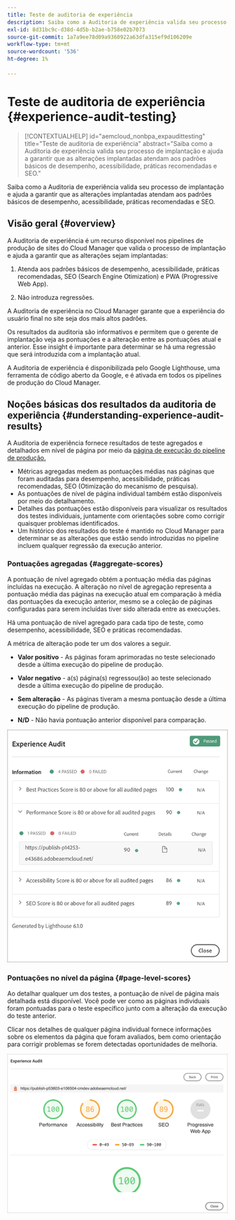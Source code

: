 ```yaml
---
title: Teste de auditoria de experiência
description: Saiba como a Auditoria de experiência valida seu processo de implantação e ajuda a garantir que as alterações implantadas atendam aos padrões básicos de desempenho, acessibilidade, práticas recomendadas e SEO.
exl-id: 8d31bc9c-d38d-4d5b-b2ae-b758e02b7073
source-git-commit: 1a7a9ee78d09a9360922a63dfa315ef9d106209e
workflow-type: tm+mt
source-wordcount: '536'
ht-degree: 1%

---
```



# Teste de auditoria de experiência {#experience-audit-testing}

>[!CONTEXTUALHELP]
>id="aemcloud_nonbpa_expaudittesting"
>title="Teste de auditoria de experiência"
>abstract="Saiba como a Auditoria de experiência valida seu processo de implantação e ajuda a garantir que as alterações implantadas atendam aos padrões básicos de desempenho, acessibilidade, práticas recomendadas e SEO."

Saiba como a Auditoria de experiência valida seu processo de implantação e ajuda a garantir que as alterações implantadas atendam aos padrões básicos de desempenho, acessibilidade, práticas recomendadas e SEO.

## Visão geral {#overview}

A Auditoria de experiência é um recurso disponível nos pipelines de produção de sites do Cloud Manager que valida o processo de implantação e ajuda a garantir que as alterações sejam implantadas:

1. Atenda aos padrões básicos de desempenho, acessibilidade, práticas recomendadas, SEO (Search Engine Otimization) e PWA (Progressive Web App).

1. Não introduza regressões.

A Auditoria de experiência no Cloud Manager garante que a experiência do usuário final no site seja dos mais altos padrões.

Os resultados da auditoria são informativos e permitem que o gerente de implantação veja as pontuações e a alteração entre as pontuações atual e anterior. Esse insight é importante para determinar se há uma regressão que será introduzida com a implantação atual.

A Auditoria de experiência é disponibilizada pelo Google Lighthouse, uma ferramenta de código aberto da Google, e é ativada em todos os pipelines de produção do Cloud Manager.

## Noções básicas dos resultados da auditoria de experiência {#understanding-experience-audit-results}

A Auditoria de experiência fornece resultados de teste agregados e detalhados em nível de página por meio da [página de execução do pipeline de produção.](/help/implementing/cloud-manager/deploy-code.md)

* Métricas agregadas medem as pontuações médias nas páginas que foram auditadas para desempenho, acessibilidade, práticas recomendadas, SEO (Otimização do mecanismo de pesquisa).
* As pontuações de nível de página individual também estão disponíveis por meio do detalhamento.
* Detalhes das pontuações estão disponíveis para visualizar os resultados dos testes individuais, juntamente com orientações sobre como corrigir quaisquer problemas identificados.
* Um histórico dos resultados do teste é mantido no Cloud Manager para determinar se as alterações que estão sendo introduzidas no pipeline incluem qualquer regressão da execução anterior.

### Pontuações agregadas {#aggregate-scores}

A pontuação de nível agregado obtém a pontuação média das páginas incluídas na execução. A alteração no nível de agregação representa a pontuação média das páginas na execução atual em comparação à média das pontuações da execução anterior, mesmo se a coleção de páginas configuradas para serem incluídas tiver sido alterada entre as execuções.

Há uma pontuação de nível agregado para cada tipo de teste, como desempenho, acessibilidade, SEO e práticas recomendadas.

A métrica de alteração pode ter um dos valores a seguir.

* **Valor positivo** - As páginas foram aprimoradas no teste selecionado desde a última execução do pipeline de produção.

* **Valor negativo** - a(s) página(s) regressou(ão) ao teste selecionado desde a última execução do pipeline de produção.

* **Sem alteração** - As páginas tiveram a mesma pontuação desde a última execução do pipeline de produção.

* **N/D** - Não havia pontuação anterior disponível para comparação.

![Resultados da auditoria de experiência](/help/implementing/cloud-manager/assets/exp-audit-1.png)


### Pontuações no nível da página {#page-level-scores}

Ao detalhar qualquer um dos testes, a pontuação de nível de página mais detalhada está disponível. Você pode ver como as páginas individuais foram pontuadas para o teste específico junto com a alteração da execução do teste anterior.

Clicar nos detalhes de qualquer página individual fornece informações sobre os elementos da página que foram avaliados, bem como orientação para corrigir problemas se forem detectadas oportunidades de melhoria.

![Pontuações no nível da página](/help/implementing/cloud-manager/assets/exp-audit-2.png)
